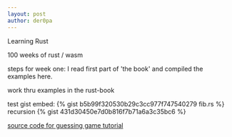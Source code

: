 ```yaml
---
layout: post
author: der0pa
---
```

Learning Rust

100 weeks of rust / wasm

steps for week one: I read first part of 'the book' and compiled the examples here.

work thru examples in the rust-book 

test gist embed:
{% gist b5b99f320530b29c3cc977f747540279 fib.rs %}
recursion
{% gist 431d30450e7d0b816f7b71a6a3c35bc6 %}


[source code for guessing game tutorial](
https://github.com/der0pa/one-hundred-weeks/blob/master/guessing_game/src/main.rs) 

